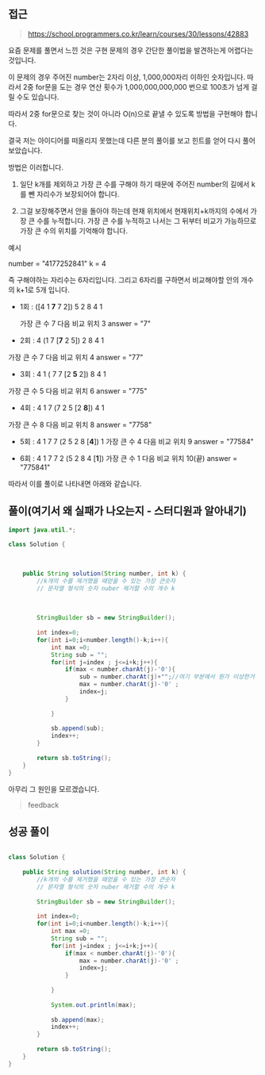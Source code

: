 ## 접근
>https://school.programmers.co.kr/learn/courses/30/lessons/42883

요즘 문제를 풀면서 느낀 것은 구현 문제의 경우
간단한 풀이법을 발견하는게 어렵다는 것입니다.

이 문제의 경우 
주어진 number는  2자리 이상, 1,000,000자리 이하인 숫자입니다.
따라서 2중 for문을 도는 경우 연산 횟수가 1,000,000,000,000 번으로
100초가 넘게 걸릴 수도 있습니다.

따라서 2중 for문으로 찾는 것이 아니라 O(n)으로 끝낼 수 있도록 방법을 구현해야 합니다.

결국 저는 아이디어를 떠올리지 못했는데
다른 분의 풀이를 보고 힌트를 얻어 다시 풀어보았습니다.


방법은 이러합니다.
1. 일단 k개를 제외하고 가장 큰 수를 구해야 하기 때문에
주어진 number의 길에서 k를 뺀 자리수가 보장되어야 합니다.
 
2. 그걸 보장해주면서 안을 돌아야 하는데 현재 위치에서 현재위치+k까지의 수에서 가장 큰 수를 누적합니다. 가장 큰 수를 누적하고 나서는 그 뒤부터 비교가 가능하므로 가장 큰 수의 위치를 기억해야 합니다.


예시

number = "4177252841"
k = 4 

즉 구해야하는 자리수는 6자리입니다.
그리고 6자리를 구하면서 비교해야할 안의 개수의 k+1로 5개 입니다.


- 1회 : ([4 1 **7** 7 2]) 5 2 8 4 1

  가장 큰 수 7
 다음 비교 위치 3
 answer = "7"

- 2회 : 4 (1 7 [**7** 2 5]) 2 8 4 1

 가장 큰 수 7
 다음 비교 위치 4
 answer = "77"

- 3회 : 4 1 ( 7 7 [2 **5** 2]) 8 4 1

 가장 큰 수 5
 다음 비교 위치 6
 answer = "775"


- 4회 : 4 1  7 (7 2 5 [2 **8**]) 4 1

 가장 큰 수 8
 다음 비교 위치 8
 answer = "7758"

- 5회 : 4 1  7 7 (2 5 2 8 [**4**]) 1
 가장 큰 수 4
 다음 비교 위치 9
 answer = "77584"

- 6회 : 4 1  7 7 2 (5 2 8 4 [**1**])
 가장 큰 수 1
 다음 비교 위치 10(끝)
 answer = "775841"
 
따라서 이를 풀이로 나타내면 아래와 같습니다.

## 풀이(여기서 왜 실패가 나오는지 - 스터디원과 알아내기)
```java
import java.util.*;

class Solution {
    
    
    
    public String solution(String number, int k) {
        //k개의 수를 제거했을 때얻을 수 있는 가장 큰숫자
        // 문자열 형식의 숫자 nuber 제거할 수의 개수 k
     
       
        
        StringBuilder sb = new StringBuilder();
        
        int index=0;
        for(int i=0;i<number.length()-k;i++){        
            int max =0;
            String sub = "";
            for(int j=index ; j<=i+k;j++){
                if(max < number.charAt(j)-'0'){
                    sub = number.charAt(j)+"";//여기 부분에서 뭔가 이상한거 같아요
                    max = number.charAt(j)-'0' ;
                    index=j;
                }
                
            }
            
            sb.append(sub);
            index++;
        }
       
        return sb.toString();
    }
}
```

아무리 그 원인을 모르겠습니다.

>feedback

## 성공 풀이
```java

class Solution {
    
    public String solution(String number, int k) {
        //k개의 수를 제거했을 때얻을 수 있는 가장 큰숫자
        // 문자열 형식의 숫자 nuber 제거할 수의 개수 k
     
        StringBuilder sb = new StringBuilder();
        
        int index=0;
        for(int i=0;i<number.length()-k;i++){        
            int max =0;
            String sub = "";
            for(int j=index ; j<=i+k;j++){
                if(max < number.charAt(j)-'0'){
                    max = number.charAt(j)-'0' ;  
                    index=j;
                }
                
            }
            
            System.out.println(max);
            
            sb.append(max);
            index++;
        }
       
        return sb.toString();
    }
}
```